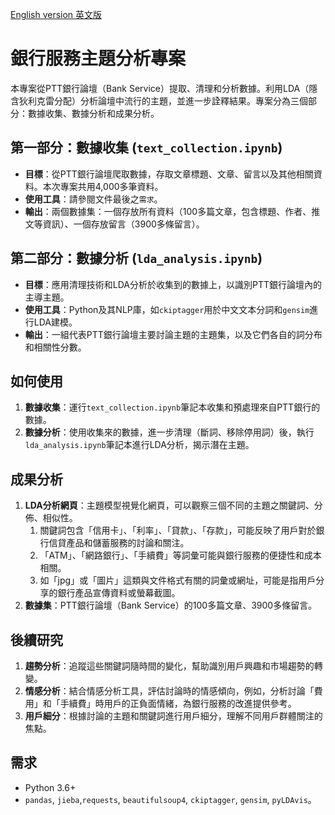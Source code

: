 [English version 英文版](README.md)

# 銀行服務主題分析專案

本專案從PTT銀行論壇（Bank Service）提取、清理和分析數據。利用LDA（隱含狄利克雷分配）分析論壇中流行的主題，並進一步詮釋結果。專案分為三個部分：數據收集、數據分析和成果分析。

## 第一部分：數據收集 (`text_collection.ipynb`)

- **目標**：從PTT銀行論壇爬取數據，存取文章標題、文章、留言以及其他相關資料。本次專案共用4,000多筆資料。
- **使用工具**：請參閱文件最後之`需求`。
- **輸出**：兩個數據集：一個存放所有資料（100多篇文章，包含標題、作者、推文等資訊）、一個存放留言（3900多條留言）。

## 第二部分：數據分析 (`lda_analysis.ipynb`)

- **目標**：應用清理技術和LDA分析於收集到的數據上，以識別PTT銀行論壇內的主導主題。
- **使用工具**：Python及其NLP庫，如`ckiptagger`用於中文文本分詞和`gensim`進行LDA建模。
- **輸出**：一組代表PTT銀行論壇主要討論主題的主題集，以及它們各自的詞分布和相關性分數。

## 如何使用

1. **數據收集**：運行`text_collection.ipynb`筆記本收集和預處理來自PTT銀行的數據。
2. **數據分析**：使用收集來的數據，進一步清理（斷詞、移除停用詞）後，執行`lda_analysis.ipynb`筆記本進行LDA分析，揭示潛在主題。

## 成果分析

1. **LDA分析網頁**：主題模型視覺化網頁，可以觀察三個不同的主題之關鍵詞、分佈、相似性。
    1. 關鍵詞包含「信用卡」、「利率」、「貸款」、「存款」，可能反映了用戶對於銀行信貸產品和儲蓄服務的討論和關注。
    2. 「ATM」、「網路銀行」、「手續費」等詞彙可能與銀行服務的便捷性和成本相關。
    3. 如「jpg」或「圖片」這類與文件格式有關的詞彙或網址，可能是指用戶分享的銀行產品宣傳資料或螢幕截圖。
2. **數據集**：PTT銀行論壇（Bank Service）的100多篇文章、3900多條留言。

## 後續研究

1. **趨勢分析**：追蹤這些關鍵詞隨時間的變化，幫助識別用戶興趣和市場趨勢的轉變。
2. **情感分析**：結合情感分析工具，評估討論時的情感傾向，例如，分析討論「費用」和「手續費」時用戶的正負面情緒，為銀行服務的改進提供參考。
3. **用戶細分**：根據討論的主題和關鍵詞進行用戶細分，理解不同用戶群體關注的焦點。

## 需求

- Python 3.6+
- `pandas`, `jieba`,`requests`, `beautifulsoup4`, `ckiptagger`, `gensim`, `pyLDAvis`。
